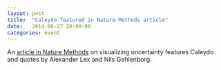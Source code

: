 ```yaml
---
layout: post
title:  "Caleydo featured in Nature Methods article"
date:   2014-06-27 20:00:00
categories: event
---
```


An [article in Nature Methods](http://www.nature.com/nmeth/journal/v10/n7/full/nmeth.2530.html) on visualizing uncertainty features Caleydo and quotes by Alexander Lex and Nils Gehlenborg.